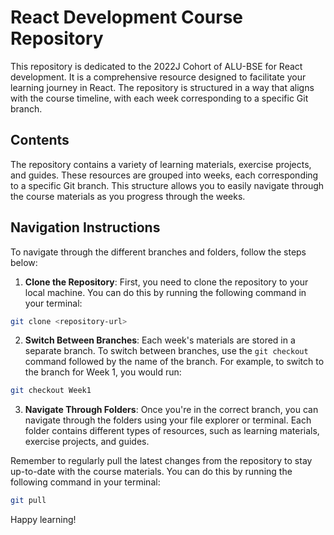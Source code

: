 # React Development Course Repository

This repository is dedicated to the 2022J Cohort of ALU-BSE for React development. It is a comprehensive resource designed to facilitate your learning journey in React. The repository is structured in a way that aligns with the course timeline, with each week corresponding to a specific Git branch.

## Contents

The repository contains a variety of learning materials, exercise projects, and guides. These resources are grouped into weeks, each corresponding to a specific Git branch. This structure allows you to easily navigate through the course materials as you progress through the weeks.

## Navigation Instructions

To navigate through the different branches and folders, follow the steps below:

1. **Clone the Repository**: First, you need to clone the repository to your local machine. You can do this by running the following command in your terminal:

```bash
git clone <repository-url>
```

2. **Switch Between Branches**: Each week's materials are stored in a separate branch. To switch between branches, use the `git checkout` command followed by the name of the branch. For example, to switch to the branch for Week 1, you would run:

```bash
git checkout Week1
```

3. **Navigate Through Folders**: Once you're in the correct branch, you can navigate through the folders using your file explorer or terminal. Each folder contains different types of resources, such as learning materials, exercise projects, and guides.

Remember to regularly pull the latest changes from the repository to stay up-to-date with the course materials. You can do this by running the following command in your terminal:

```bash
git pull
```

Happy learning!